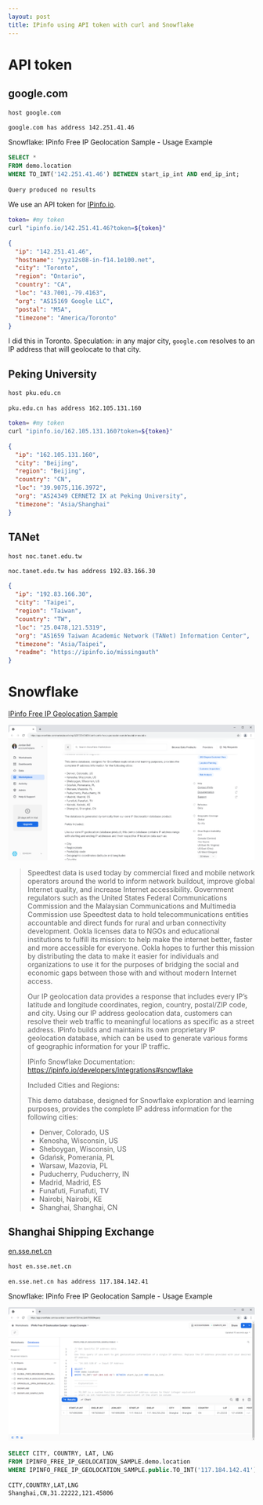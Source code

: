 ```yaml
---
layout: post
title: IPinfo using API token with curl and Snowflake
---
```


# API token

## google.com

```bash
host google.com
```

```
google.com has address 142.251.41.46
```

Snowflake: IPinfo Free IP Geolocation Sample - Usage Example

```sql
SELECT *
FROM demo.location
WHERE TO_INT('142.251.41.46') BETWEEN start_ip_int AND end_ip_int;
```

`Query produced no results`

We use an API token for [IPinfo.io](https://ipinfo.io/).

```bash
token= #my token
curl "ipinfo.io/142.251.41.46?token=${token}"
```

```json
{
  "ip": "142.251.41.46",
  "hostname": "yyz12s08-in-f14.1e100.net",
  "city": "Toronto",
  "region": "Ontario",
  "country": "CA",
  "loc": "43.7001,-79.4163",
  "org": "AS15169 Google LLC",
  "postal": "M5A",
  "timezone": "America/Toronto"
}
```

I did this in Toronto. Speculation: in any major city, `google.com` resolves to an IP address that will geolocate to that city.

## Peking University

```bash
host pku.edu.cn
```

```
pku.edu.cn has address 162.105.131.160
```

```bash
token= #my token
curl "ipinfo.io/162.105.131.160?token=${token}"
```

```json
{
  "ip": "162.105.131.160",
  "city": "Beijing",
  "region": "Beijing",
  "country": "CN",
  "loc": "39.9075,116.3972",
  "org": "AS24349 CERNET2 IX at Peking University",
  "timezone": "Asia/Shanghai"
}
```

## TANet

```bash
host noc.tanet.edu.tw
```

```
noc.tanet.edu.tw has address 192.83.166.30
```

```json
{
  "ip": "192.83.166.30",
  "city": "Taipei",
  "region": "Taiwan",
  "country": "TW",
  "loc": "25.0478,121.5319",
  "org": "AS1659 Taiwan Academic Network (TANet) Information Center",
  "timezone": "Asia/Taipei",
  "readme": "https://ipinfo.io/missingauth"
}
```

# Snowflake

[IPinfo Free IP Geolocation Sample](https://app.snowflake.com/marketplace/listing/GZSTZ3VDMEH/ipinfo-ipinfo-free-ip-geolocation-sample?available=available)

![IPinfo Free IP Geolocation Sample](/images/IPinfo/IPinfo-IPinfo-Free-IP-Geolocation-Sample.png)

> Speedtest data is used today by commercial fixed and mobile network operators around the world to inform network buildout, improve global Internet quality, and increase Internet accessibility. Government regulators such as the United States Federal Communications Commission and the Malaysian Communications and Multimedia Commission use Speedtest data to hold telecommunications entities accountable and direct funds for rural and urban connectivity development. Ookla licenses data to NGOs and educational institutions to fulfill its mission: to help make the internet better, faster and more accessible for everyone. Ookla hopes to further this mission by distributing the data to make it easier for individuals and organizations to use it for the purposes of bridging the social and economic gaps between those with and without modern Internet access.
>
> Our IP geolocation data provides a response that includes every IP’s latitude and longitude coordinates, region, country, postal/ZIP code, and city. Using our IP address geolocation data, customers can resolve their web traffic to meaningful locations as specific as a street address. IPinfo builds and maintains its own proprietary IP geolocation database, which can be used to generate various forms of geographic information for your IP traffic.
>
> IPinfo Snowflake Documentation: https://ipinfo.io/developers/integrations#snowflake
>
> Included Cities and Regions:
>
> This demo database, designed for Snowflake exploration and learning purposes, provides the complete IP address information for the following cities:
>
> - Denver, Colorado, US
> - Kenosha, Wisconsin, US
> - Sheboygan, Wisconsin, US
> - Gdańsk, Pomerania, PL
> - Warsaw, Mazovia, PL
> - Puducherry, Puducherry, IN
> - Madrid, Madrid, ES
> - Funafuti, Funafuti, TV
> - Nairobi, Nairobi, KE
> - Shanghai, Shanghai, CN

## Shanghai Shipping Exchange

[en.sse.net.cn](https://en.sse.net.cn/)

```bash
host en.sse.net.cn
```

```
en.sse.net.cn has address 117.184.142.41
```

Snowflake: IPinfo Free IP Geolocation Sample - Usage Example

![IPinfo Free IP Geolocation Sample - Usage Example](/images/IPinfo/IPinfo-Free-IP-Geolocation-Sample-Usage-Example-Snowflake.png)

```sql
SELECT CITY, COUNTRY, LAT, LNG
FROM IPINFO_FREE_IP_GEOLOCATION_SAMPLE.demo.location
WHERE IPINFO_FREE_IP_GEOLOCATION_SAMPLE.public.TO_INT('117.184.142.41') BETWEEN start_ip_int AND end_ip_int;
```

```
CITY,COUNTRY,LAT,LNG
Shanghai,CN,31.22222,121.45806
```